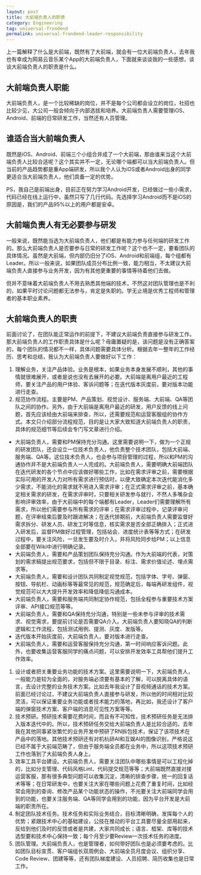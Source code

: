 ```yaml
---
layout: post
title: 大前端负责人的职责
category: Engineering
tag: universal-frondend
permalink: universal-frondend-leader-responsibility
---
```


上一篇解释了什么是大前端，既然有了大前端，就会有一位大前端负责人，去年我也有幸成为网易云音乐某个App的大前端负责人，下面就来谈谈我的一些感想，谈谈大前端负责人的职责是什么。


## 大前端负责人职能
大前端负责人，是一个比较稀缺的岗位，并不是每个公司都会设立的岗位，社招也比较少见，大公司一般会倾向于内部选拔和培养。大前端负责人需要管理iOS、Android、前端的日常研发工作，当然还有人员管理。


## 谁适合当大前端负责人
既然是iOS、Android、前端三个小组合并成了一个大前端，那由谁来当这个大前端负责人比较合适呢？这个其实并不一定，无论哪个端都可以当大前端负责人。但当前的产品趋势都是重App端研发，所以我个人认为iOS或者Android出身的同学更适合当大前端负责人，他们具备一定的优势。

PS，我自己是前端出身，目前正在努力学习Android开发，已经做过一些小需求，代码已经在线上运行中，虽然只写了几行代码。先选择学习Android而不是iOS的原因是，我们的产品95%以上的用户都是安卓。


## 大前端负责人有无必要参与研发
一般来说，既然能当选为大前端负责人，他们都是有能力参与任何端的研发工作的。那么大前端负责人是否要参与日常的研发工作呢？这个也不一定，要看团队的具体情况。虽然是大前端，但内部仍旧分了iOS、Android和前端组，每个组都有Leader。所以一般来说，如果团队成员分布比例一致，能力相当，不太建议大前端负责人直接参与业务开发，因为有其他更重要的事情等待着他们去做。

但并不意味着大前端负责人不用去熟悉其他端的技术，不然这对团队管理也是不利的，如果平时讨论问题都无法参与，肯定是失职的。学无止境是优秀工程师和管理者的基本职业素养。


## 大前端负责人的职责
前面讨论了，在团队能正常运作的前提下，不建议大前端负责直接参与研发工作。那大前端负责人的工作职责具体是什么呢？毋庸置疑的是，该问题是没有正确答案的，每个团队的情况都不一样，具体问题需要具体分析。根据去年一整年的工作经历、思考和总结，我认为大前端负责人要做好以下工作：

1. 理解业务，关注产品体验。业务是根本，如果业务本身发展不顺利，其他的事情就很难展开，或者是说也没有去展开的必要。大前端是离用户最近的工程师，要关注产品的用户体验、客诉问题等；在迭代版本灰度前，要对版本功能进行走查。
1. 规范协作流程。主要是PM、产品策划、视觉设计、服务端、大前端、QA等团队之间的协作。另外，由于大前端是离用户最近的研发，用户反馈的线上问题，首先应该经由大前端来排查，所以，还需要规范和运营客服组的协作方式。本文只介绍部分流程规范，目的是让大家大致知道大前端负责人的职责，具体的规范细节等后续会专门写文章进行介绍。
  - 大前端负责人，需要和PM保持充分沟通。这里需要说明一下，做为一个正规的研发团队，还会设立一位技术负责人，他负责整个技术团队，包括大前端、服务端、QA等。这位技术负责人，也会参与项目管理的过程，所以和PM的沟通协作并不是大前端负责人一人完成的。大前端负责人，需要明确大前端团队在迭代研发的各个节点中应该做好哪些工作，比如在需求评审之前，需要根据实际可用的开发人力对所有需求进行预估时，以便大致确定本次迭代能消化多少需求，不能消化的需求就不用进入需求评审；在正式需求评审之前，基本确定相关需求的研发，在需求评审时，只要相关研发参与就行，不然人多嘴杂会影响评审效率，由于大前端中的每个端都有Leader，Leader们需要理解所有需求，所以他们需要参与所有需求的评审；在需求评审过程中，记录评审问题，在评审结束后要及时跟进解决；在迭代排期前，大前端负责人需要监督好需求拆分、研发人员、研发工时等信息，核实需求是否全部正确排入；正式进入研发后，监督PM做好过程管理，包括站会、进度统计表等等方式；在研发过程中，要关注风险，一旦发生要及时介入，并将风险同步给PM；以上信息全部要在Wiki中进行明确记录。
  - 大前端负责人，需要和产品策划团队保持充分沟通。作为大前端的代表，对策划的需求稿提出规范要求，包括但不限于目录、标注、需求价值论述、埋点需求等。
  - 大前端负责人，需要和设计团队共同制定视觉规范，包括字体、字号、弹窗、按钮、导航栏、动画标等等最常见的规范，规范确定后，每端再研发组件，视觉规范可以大大提升开发效率和降低降低沟通成本。
  - 大前端负责人，需要和服务端共同制定协作规范，包括全程参与重要技术方案评审、API接口规范等等。
  - 大前端负责人，需要和QA保持充分沟通，特别是一些未参与评审的技术需求、视觉需求，要提前讨论是否需要QA介入。大前端负责人要知晓QA的判断逻辑和工作流程，包括测试用例、提测、灰度、发版等。
  - 迭代版本开始灰度前，大前端负责人，要对版本进行走查。
  - 大前端负责人，需要和运营客服保持充分沟通，第一时间响应客诉问题。此外，也要收集运营客服同学的痛点问题，可以安排开发效率工具帮他们提升工作效率。
1. 设计或者把关重要业务功能的技术方案。这里需要说明一下，大前端负责人，一般能力是较为全面的，对服务端必须要有基本的了解，可以脱离具体的语言，去设计完整的业务技术方案。比如去年我设计了音视频通话的技术方案。前面已经讨论过，不建议大前端负责人直接参与研发，所以他的时间相对比较灵活，可以保证重要业务功能或者技术能力的落地，再比如，我还设计了客户端的弹窗技术方案、客户端的消息可见性方案等等。
1. 技术预研。预研技术需要花费时间，而且有不可知性，技术预研任务是无法排入版本迭代中的。所以，技术预研任务交给大前端负责人是比较合适的。去年我在其他同事紧张繁忙的业务开发中预研了RN拆包技术，保证了该项技术在产品中的落地。其他技术预研还有对机杭研AI和互娱AI的图像识别，严格说这已经不属于大前端范畴了，但由于服务端全员都在业务中，所以这项技术预研工作也落到了大前端负责人身上。
1. 效率工具平台建设。大前端负责人，需要关注团队中哪些事情是可以工程化掉的，比如分支管理、代码风格Lint、代码提交规范等等；大前端既然直接对接运营客服，那有很多典型问题可以收集沉淀，清晰的排查步骤，统一的回复话术等等；在日常研发中，也要关注大家在哪些问题上花费了重复时间，比如经常会用到的查询、修改产品某个功能状态的操作，不光要关注大前端同学会用到的功能，也要关注服务端、QA等同学会用到的功能，因为平台开发是大前端的职责所在。
1. 制定团队技术任务。技术任务和实际业务结合，目标清晰明确，发挥每个人的优势；紧跟技术中心的基础建设，公技在推动的平台工具要尽量全部用起来，反给到他们及时的反馈或者是共建，大家共同成长；语言、框架、库等的技术选型要和技术中心保持一致；每个月至少要Review一次技术任务的进度。
1. 团队管理。大前端负责人，也是管理者，如何带好团队也是必须要考虑的。比如团队目标宣贯、客户端组长双周例会、大前端全员月度会议、组织分享、Code Review、团建等等，还有团队梯度建设、人员招聘、简历收集也是日常工作。
